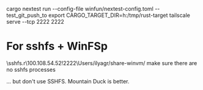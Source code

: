 cargo nextest run --config-file winfun/nextest-config.toml -- test_git_push_to
export CARGO_TARGET_DIR=h:/tmp/rust-target
tailscale serve --tcp 2222 2222


# For sshfs + WinFSp
\\sshfs.r\100.108.54.52!2222\Users/ilyagr/share-winvm/
make sure there are no sshfs processes

... but don't use SSHFS. Mountain Duck is better.


